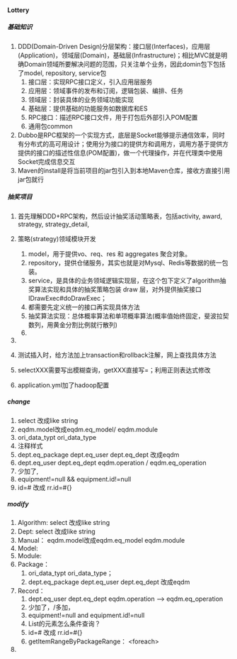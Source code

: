 #### Lottery

##### 基础知识

1. DDD(Domain-Driven Design)分层架构：接口层(Interfaces)，应用层(Application)，领域层(Domain)，基础层(Infrastructure)；相比MVC就是明确Domain领域所要解决问题的范围，只关注单个业务，因此domin包下包括了model, repository, service包
   1. 接口层：实现RPC接口定义，引入应用层服务
   2. 应用层：领域事件的发布和订阅，逻辑包装、编排、任务
   3. 领域层：封装具体的业务领域功能实现
   4. 基础层：提供基础的功能服务如数据库和ES
   5. RPC接口：描述RPC接口文件，用于打包后外部引入POM配置
   6. 通用包common
2. Dubbo是RPC框架的一个实现方式，底层是Socket能够提示通信效率，同时有分布式的高可用设计；使用分为接口的提供方和调用方，调用方基于提供方提供的接口的描述性信息(POM配置)，做一个代理操作，并在代理类中使用Socket完成信息交互
3. Maven的install是将当前项目的jar包引入到本地Maven仓库，接收方直接引用jar包就行



##### 抽奖项目

1. 首先理解DDD+RPC架构，然后设计抽奖活动策略表，包括activity, award, strategy, strategy_detail,
2. 策略(strategy)领域模块开发
   1. model，用于提供vo、req、res 和 aggregates 聚合对象。
   2. repository，提供仓储服务，其实也就是对Mysql、Redis等数据的统一包装。
   3. service，是具体的业务领域逻辑实现层，在这个包下定义了algorithm抽奖算法实现和具体的抽奖策略包装 draw 层，对外提供抽奖接口 IDrawExec#doDrawExec；
   4. 都需要先定义统一的接口再实现具体方法
   5. 抽奖算法实现：总体概率算法和单项概率算法(概率值始终固定，斐波拉契数列，用黄金分割比例就行散列)
   6. 
3. 















1. 测试插入时，给方法加上transaction和rollback注解，网上查找具体方法
2. selectXXX需要写出模糊查询，getXXX直接写=；利用正则表达式修改
3. application.yml加了hadoop配置

##### change

1. select 改成like   string
2. eqdm.model改成eqdm.eq_model/       eqdm.module
3. ori_data_typt   ori_data_type
4. 注释样式
5. dept.eq_package   dept.eq_user   dept.eq_dept           改成eqdm
6. dept.eq_user  dept.eq_dept   eqdm.operation   /  eqdm.eq_operation
7. 少加了, 
8. equipment!=null && equipment.id!=null
9. id=#  改成  rr.id=#{}





##### modify

1. Algorithm:  select 改成like   string
2. Dept:     select 改成like   string
3. Manual：   eqdm.model改成eqdm.eq_model       eqdm.module
4. Model:   
5. Module:   
6. Package：   
   1. ori_data_typt   ori_data_type；  
   2. dept.eq_package   dept.eq_user   dept.eq_dept           改成eqdm
7. Record：  
   1. dept.eq_user  dept.eq_dept     eqdm.operation   –>  eqdm.eq_operation
   2. 少加了，/多加，
   3. equipment!=null and equipment.id!=null
   4. List的元素怎么条件查询？
   5. id=#  改成  rr.id=#{}
   6. getItemRangeByPackageRange：  \<foreach>
8. 



